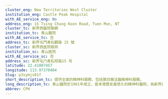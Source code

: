 ```yaml
---
cluster_eng: New Territories West Cluster
institution_eng: Castle Peak Hospital
with_AE_service_eng: No
address_eng: 15 Tsing Chung Koon Road, Tuen Mun, NT
cluster_tc: 新界西醫院聯網
institution_tc: 青山醫院
with_AE_service_tc: 否
address_tc: 新界屯門青松觀路 15 號
cluster_sc: 新界西医院联网
institution_sc: 青山医院
with_AE_service_sc: 否
address_sc: 新界屯门青松观路15 号
latitude: 22.41007457
longitude: 113.97370404
Slug: p3symjs81f
short_description_tc: 提供全面的精神科服務，包括第四層法醫精神科服務。
long_description_tc: 青山醫院於1961年成立，是本港歷史最悠久的精神科醫院，為新界居民提供精神科住院服務，並管理多間精神科診所和日間醫院。此外，醫院亦為其他醫院的住院病人提供諮詢服務。除了一般精神科治療外，醫院並提供多項相關的專科服務和復康計劃。青山醫院是現時全港唯一設有精神法醫科的醫院，為研究生提供精神科訓練、臨床心理學和職業治療的實習訓練，並為精神科護士提供訓練。醫院透過舉辦定期的教育活動，加強社區對精神健康的認知和了解。\n
abbrev: CPH
---
```

